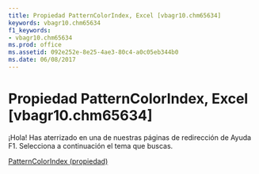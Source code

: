 ```yaml
---
title: Propiedad PatternColorIndex, Excel [vbagr10.chm65634]
keywords: vbagr10.chm65634
f1_keywords:
- vbagr10.chm65634
ms.prod: office
ms.assetid: 092e252e-8e25-4ae3-80c4-a0c05eb344b0
ms.date: 06/08/2017
---
```





# Propiedad PatternColorIndex, Excel [vbagr10.chm65634]

¡Hola! Has aterrizado en una de nuestras páginas de redirección de Ayuda F1. Selecciona a continuación el tema que buscas.


 [PatternColorIndex (propiedad)](http://msdn.microsoft.com/library/patterncolorindex-property%28Office.15%29.aspx)


